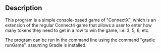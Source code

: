 ## Description

This program is a simple console-based game of "ConnectX", which is an extension of the regular Connect4 game that allows a user to enter how many tokens they need to get in a row to win the game, i.e. 3, 5, 6, etc.

The program can be run in the command line using the command "gradle runGame", assuming Gradle is installed.